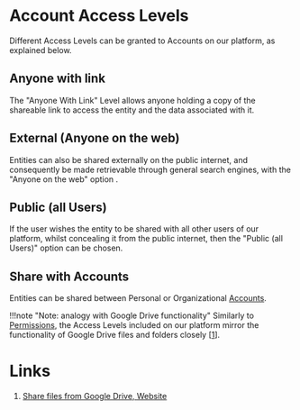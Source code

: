 # Account Access Levels

Different Access Levels can be granted to Accounts on our platform, as explained below.

## Anyone with link

The "Anyone With Link" Level <i class="zmdi zmdi-link zmdi-hc-border"></i> allows anyone holding a copy of the shareable link to access the entity and the data associated with it.  

## External (Anyone on the web)

Entities can also be shared externally on the public internet, and consequently be made retrievable through general search engines, with the  "Anyone on the web" option <i class="zmdi zmdi-globe zmdi-hc-border"></i>.

## Public (all Users)

If the user wishes the entity to be shared with all other users of our platform, whilst concealing it from the public internet, then the "Public (all Users)" option <i class="zmdi zmdi-accounts-alt zmdi-hc-border"></i> can be chosen.

## Share with Accounts
   
Entities can be shared between Personal or Organizational [Accounts](/accounts/overview.md).

!!!note  "Note: analogy with Google Drive functionality"
    Similarly to [Permissions](/entities-general/permissions.md), the Access Levels included on our platform mirror the functionality of Google Drive files and folders  closely [[1](#links)]. 

# Links

1. [Share files from Google Drive, Website](https://support.google.com/drive/answer/2494822)

